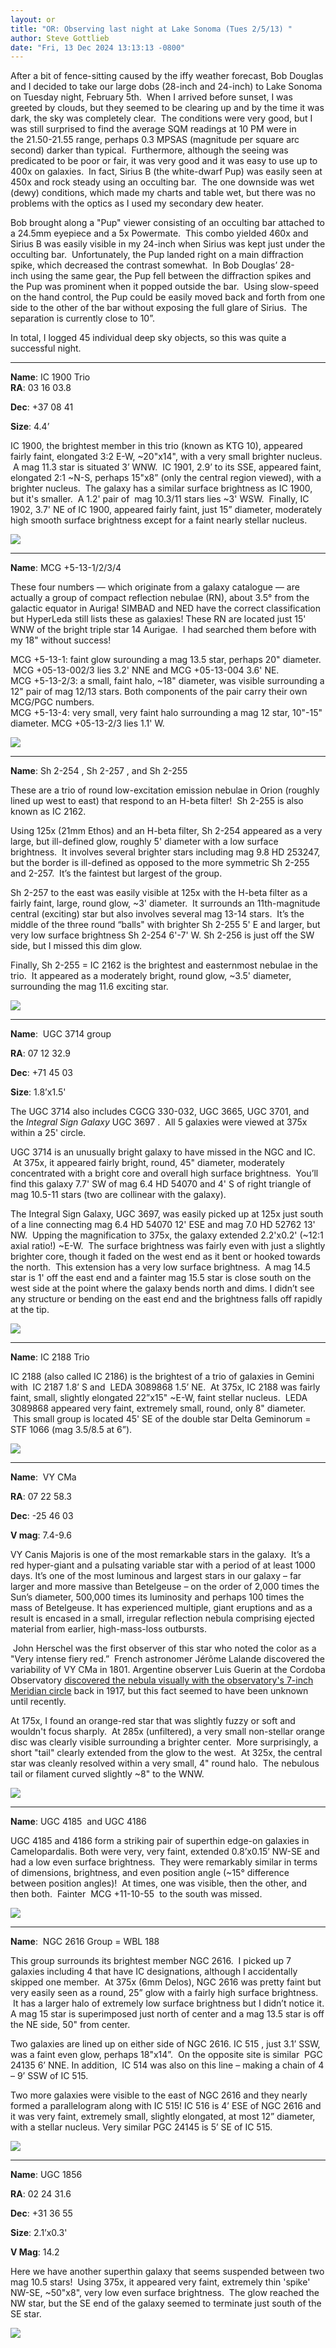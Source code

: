 ```yaml
---
layout: or
title: "OR: Observing last night at Lake Sonoma (Tues 2/5/13) "
author: Steve Gottlieb
date: "Fri, 13 Dec 2024 13:13:13 -0800"
---
```


After a bit of fence\-sitting caused by the iffy weather forecast, Bob Douglas and I decided to take our large dobs (28\-inch and 24\-inch) to Lake Sonoma on Tuesday night, February 5th.  When I arrived before sunset, I was greeted by clouds, but they seemed to be clearing up and by the time it was dark, the sky was completely clear.  The conditions were very good, but I was still surprised to find the average SQM readings at 10 PM were in the 21\.50\-21\.55 range, perhaps 0\.3 MPSAS (magnitude per square arc second) darker than typical.  Furthermore, although the seeing was predicated to be poor or fair, it was very good and it was easy to use up to 400x on galaxies.  In fact, Sirius B (the white\-dwarf Pup) was easily seen at 450x and rock steady using an occulting bar.  The one downside was wet (dewy) conditions, which made my charts and table wet, but there was no problems with the optics as I used my secondary dew heater.

  
Bob brought along a "Pup" viewer consisting of an occulting bar attached to a 24\.5mm eyepiece and a 5x Powermate.  This combo yielded 460x and Sirius B was easily visible in my 24\-inch when Sirius was kept just under the occulting bar.  Unfortunately, the Pup landed right on a main diffraction spike, which decreased the contrast somewhat.  In Bob Douglas’ 28\-inch using the same gear, the Pup fell between the diffraction spikes and the Pup was prominent when it popped outside the bar.  Using slow\-speed on the hand control, the Pup could be easily moved back and forth from one side to the other of the bar without exposing the full glare of Sirius.  The separation is currently close to 10”.  


In total, I logged 45 individual deep sky objects, so this was quite a successful night.  
  
---

**Name**:  <x-dso simbad="IC 1910">IC 1900 Trio</x-dso>   
**RA**: 03 16 03\.8

**Dec**: \+37 08 41

**Size**: 4\.4’

  


IC 1900, the brightest member in this trio (known as KTG 10\), appeared fairly faint, elongated 3:2 E\-W, \~20"x14", with a very small brighter nucleus.  A mag 11\.3 star is situated 3’ WNW.  IC 1901, 2\.9’ to its SSE, appeared faint, elongated 2:1 \~N\-S, perhaps 15"x8” (only the central region viewed), with a brighter nucleus.  The galaxy has a similar surface brightness as IC 1900, but it's smaller.  A 1\.2' pair of  mag 10\.3/11 stars lies \~3' WSW.  Finally, IC 1902, 3\.7' NE of IC 1900, appeared fairly faint, just 15” diameter, moderately high smooth surface brightness except for a faint nearly stellar nucleus.

  


  


![](assets/ce5aae60541de22551f0a732b7622e32f57fb222.jpeg)

  
  
---

**Name**:  <x-dso simbad="MCG+05-13-002">MCG +5-13-1/2/3/4</x-dso> 



  


These four numbers — which originate from a galaxy catalogue — are actually a group of compact reflection nebulae (RN), about 3\.5° from the galactic equator in Auriga! SIMBAD and NED have the correct classification but HyperLeda still lists these as galaxies! These RN are located just 15' WNW of the bright triple star 14 Aurigae.  I had searched them before with my 18" without success!

  
MCG \+5\-13\-1: faint glow surounding a mag 13\.5 star, perhaps 20" diameter.  MCG \+05\-13\-002/3 lies 3\.2' NNE and MCG \+05\-13\-004 3\.6' NE.  
MCG \+5\-13\-2/3: a small, faint halo, \~18" diameter, was visible surrounding a 12" pair of mag 12/13 stars. Both components of the pair carry their own MCG/PGC numbers.  
MCG \+5\-13\-4: very small, very faint halo surrounding a mag 12 star, 10"\-15" diameter. MCG \+05\-13\-2/3 lies 1\.1' W.

  


  


![](assets/dd46b8c4c273bbb1e0e40b04ce6fb9b9e6737f6c.jpeg)

  


  
  
---

**Name**:  <x-dso simbad="Sh 2-254" omit>Sh 2-254</x-dso> ,  <x-dso simbad="Sh 2-257" omit>Sh 2-257</x-dso> , and  <x-dso simbad="IC 2162">Sh 2-255</x-dso> 



  


These are a trio of round low\-excitation emission nebulae in Orion (roughly lined up west to east) that respond to an H\-beta filter!  Sh 2\-255 is also known as IC 2162\.

  


Using 125x (21mm Ethos) and an H\-beta filter, Sh 2\-254 appeared as a very large, but ill\-defined glow, roughly 5' diameter with a low surface brightness.  It involves several brighter stars including mag 9\.8 HD 253247, but the border is ill\-defined as opposed to the more symmetric Sh 2\-255 and 2\-257\.  It’s the faintest but largest of the group.

  


Sh 2\-257 to the east was easily visible at 125x with the H\-beta filter as a fairly faint, large, round glow, \~3' diameter.  It surrounds an 11th\-magnitude central (exciting) star but also involves several mag 13\-14 stars.  It’s the middle of the three round “balls" with brighter Sh 2\-255 5' E and larger, but very low surface brightness Sh 2\-254 6'\-7' W. Sh 2\-256 is just off the SW side, but I missed this dim glow.

  
Finally, Sh 2\-255 \= IC 2162 is the brightest and easternmost nebulae in the trio.  It appeared as a moderately bright, round glow, \~3\.5' diameter, surrounding the mag 11\.6 exciting star.

  


  


![](assets/fb772dbb44b8ddadebfc76a8a600e7a711c7c74f.jpeg)

  


  
  
---

**Name**:  <x-dso simbad="UGC 3714">UGC 3714 group</x-dso> 

  


**RA**: 07 12 32\.9

**Dec**: \+71 45 03

**Size**: 1\.8’x1\.5'

  


The UGC 3714 also includes CGCG 330\-032, UGC 3665, UGC 3701, and the *Integral Sign Galaxy*  <x-dso>UGC 3697</x-dso> .  All 5 galaxies were viewed at 375x within a 25' circle.

  


UGC 3714 is an unusually bright galaxy to have missed in the NGC and IC.  At 375x, it appeared fairly bright, round, 45" diameter, moderately concentrated with a bright core and overall high surface brightness.  You’ll find this galaxy 7\.7' SW of mag 6\.4 HD 54070 and 4' S of right triangle of mag 10\.5\-11 stars (two are collinear with the galaxy).    
  


The Integral Sign Galaxy, UGC 3697, was easily picked up at 125x just south of a line connecting mag 6\.4 HD 54070 12' ESE and mag 7\.0 HD 52762 13' NW.  Upping the magnification to 375x, the galaxy extended 2\.2'x0\.2' (\~12:1 axial ratio!) \~E\-W.  The surface brightness was fairly even with just a slightly brighter core, though it faded on the west end as it bent or hooked towards the north.  This extension has a very low surface brightness.  A mag 14\.5 star is 1' off the east end and a fainter mag 15\.5 star is close south on the west side at the point where the galaxy bends north and dims. I didn’t see any structure or bending on the east end and the brightness falls off rapidly at the tip.

  


  


![](assets/695a001ea9d1edc5f64e71c4dd44ae4c050838b6.jpeg)

  
  
  


---

**Name**:  <x-dso simbad="IC 2188">IC 2188 Trio</x-dso> 

  


IC 2188 (also called IC 2186\) is the brightest of a trio of galaxies in Gemini with  <x-dso simbad="IC 2187" omit>IC 2187</x-dso> 1\.8’ S and  <x-dso simbad="2MASX J07224774+2131452" omit>LEDA 3089868</x-dso>  1\.5’ NE.  At 375x, IC 2188 was fairly faint, small, slightly elongated 22”x15" \~E\-W, faint stellar nucleus.  LEDA 3089868 appeared very faint, extremely small, round, only 8" diameter.  This small group is located 45' SE of the double star Delta Geminorum \= STF 1066 (mag 3\.5/8\.5 at 6”).

  


  


![](assets/3454fc3ab5bc56768a7987eb8634e286f49954fd.jpeg)

  
  


---

**Name**:  <x-dso simbad="V* VY CMa">VY CMa</x-dso> 

  


**RA**: 07 22 58\.3

**Dec**: \-25 46 03

**V mag**: 7\.4\-9\.6

  


VY Canis Majoris is one of the most remarkable stars in the galaxy.  It’s a red hyper\-giant and a pulsating variable star with a period of at least 1000 days. It’s one of the most luminous and largest stars in our galaxy – far larger and more massive than Betelgeuse – on the order of 2,000 times the Sun’s diameter, 500,000 times its luminosity and perhaps 100 times the mass of Betelgeuse. It has experienced multiple, giant eruptions and as a result is encased in a small, irregular reflection nebula comprising ejected material from earlier, high\-mass\-loss outbursts.




 John Herschel was the first observer of this star who noted the color as a "Very intense fiery red.”  French astronomer Jérôme Lalande discovered the variability of VY CMa in 1801\. Argentine observer Luis Guerin at the Cordoba Observatory [discovered the nebula visually with the observatory's 7\-inch Meridian circle](https://articles.adsabs.harvard.edu/cgi-bin/nph-journal_query?volume=35&plate_select=NO&page=233&plate=&cover=&journal=PASP) back in 1917, but this fact seemed to have been unknown until recently.










At 175x, I found an orange\-red star that was slightly fuzzy or soft and wouldn't focus sharply.  At 285x (unfiltered), a very small non\-stellar orange disc was clearly visible surrounding a brighter center.  More surprisingly, a short "tail" clearly extended from the glow to the west.  At 325x, the central star was cleanly resolved within a very small, 4" round halo.  The nebulous tail or filament curved slightly \~8" to the WNW.

  


  


![](assets/6d829d585ece2afcec3c763f8b9f481358697279.jpeg)  
  
  


---

**Name**:  <x-dso>UGC 4185</x-dso>  and  <x-dso>UGC 4186</x-dso> 

  


UGC 4185 and 4186 form a striking pair of superthin edge\-on galaxies in Camelopardalis. Both were very, very faint, extended 0\.8’x0\.15’ NW\-SE and had a low even surface brightness.  They were remarkably similar in terms of dimensions, brightness, and even position angle (\~15° difference between position angles)!  At times, one was visible, then the other, and then both.  Fainter  <x-dso simbad="MCG +11-10-55" omit>MCG +11-10-55</x-dso>  to the south was missed.

  


  


![](assets/a168f67ca597cfd4535be547f41901b493de39d9.jpeg)

  
  


  


---

**Name**:  <x-dso simbad="NGC 2616">NGC 2616 Group = WBL 188</x-dso> 

  


This group surrounds its brightest member NGC 2616\.  I picked up 7 galaxies including 4 that have IC designations, although I accidentally skipped one member.  At 375x (6mm Delos), NGC 2616 was pretty faint but very easily seen as a round, 25” glow with a fairly high surface brightness.  It has a larger halo of extremely low surface brightness but I didn’t notice it. A mag 15 star is superimposed just north of center and a mag 13\.5 star is off the NE side, 50" from center.

  


Two galaxies are lined up on either side of NGC 2616\.  <x-dso simbad="IC 515" omit>IC 515</x-dso> , just 3\.1’ SSW, was a faint even glow, perhaps 18"x14”.  On the opposite site is similar  <x-dso simbad="6dFGS gJ083541.8-014524" omit>PGC 24135</x-dso>  6’ NNE. In addition,  <x-dso simbad="IC 514" omit>IC 514</x-dso>  was also on this line – making a chain of 4 – 9’ SSW of IC 515\.

  


Two more galaxies were visible to the east of NGC 2616 and they nearly formed a parallelogram along with IC 515!  <x-dso simbad="IC 516" omit>IC 516</x-dso>  is 4’ ESE of NGC 2616 and it was very faint, extremely small, slightly elongated, at most 12” diameter, with a stellar nucleus. Very similar <x-dso simbad="PGC 24145" omit>PGC 24145</x-dso>  is 5’ SE of IC 515\.

  


  


![](assets/d93fe30256bc0cb3c19228fb0baacb7a2b161e62.jpeg)

  
---

**Name**: UGC 1856

  


**RA**: 02 24 31\.6

**Dec**: \+31 36 55

**Size**: 2\.1’x0\.3'

**V Mag**: 14\.2

  


Here we have another superthin galaxy that seems suspended between two mag 10\.5 stars!  Using 375x, it appeared very faint, extremely thin 'spike' NW\-SE, \~50"x8", very low even surface brightness.  The glow reached the NW star, but the SE end of the galaxy seemed to terminate just south of the SE star.



  


  


![](assets/642c72365ac7f13658654560150be195618ee71f.jpeg)



